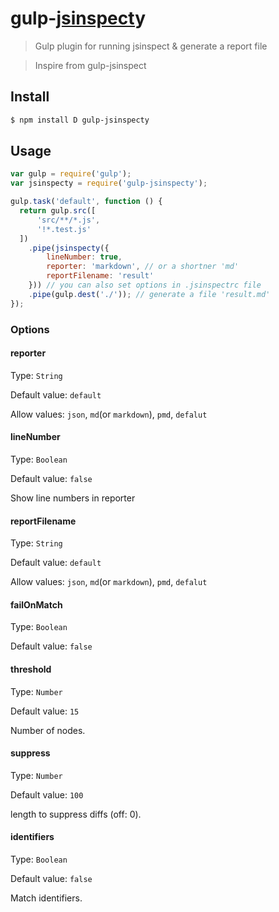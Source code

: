 # gulp-[jsinspect](https://github.com/danielstjules/jsinspect)y

> Gulp plugin for running jsinspect & generate a report file

> Inspire from gulp-jsinspect

## Install

```sh
$ npm install D gulp-jsinspecty
```

## Usage

```javascript
var gulp = require('gulp');
var jsinspecty = require('gulp-jsinspecty');

gulp.task('default', function () {
  return gulp.src([
      'src/**/*.js',
      '!*.test.js'  
  ])
    .pipe(jsinspecty({
        lineNumber: true,
        reporter: 'markdown', // or a shortner 'md' 
        reportFilename: 'result'
    })) // you can also set options in .jsinspectrc file
    .pipe(gulp.dest('./')); // generate a file 'result.md'
});
```

### Options


#### reporter

Type: `String`

Default value: `default`

Allow values: `json`, `md`(or `markdown`), `pmd`, `defalut` 

#### lineNumber

Type: `Boolean`

Default value: `false`

Show line numbers in reporter

#### reportFilename

Type: `String`

Default value: `default`

Allow values: `json`, `md`(or `markdown`), `pmd`, `defalut` 

#### failOnMatch

Type: `Boolean`

Default value: `false`

#### threshold

Type: `Number`

Default value: `15`

Number of nodes.

#### suppress

Type: `Number`

Default value: `100`

length to suppress diffs (off: 0).

#### identifiers

Type: `Boolean`

Default value: `false`

Match identifiers.

